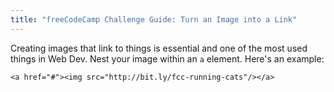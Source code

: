 ```yaml
---
title: "freeCodeCamp Challenge Guide: Turn an Image into a Link"
---
```


Creating images that link to things is essential and one of the most used things in Web Dev. Nest your image within an `a` element. Here's an example:

    <a href="#"><img src="http://bit.ly/fcc-running-cats"/></a>
